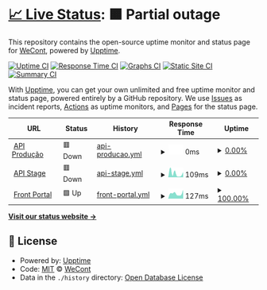 # [📈 Live Status](https://WeCont.github.io/status): <!--live status--> **🟧 Partial outage**

This repository contains the open-source uptime monitor and status page for [WeCont](https://WeCont.github.io/status), powered by [Upptime](https://github.com/upptime/upptime).

[![Uptime CI](https://github.com/WeCont/status/workflows/Uptime%20CI/badge.svg)](https://github.com/WeCont/status/actions?query=workflow%3A%22Uptime+CI%22)
[![Response Time CI](https://github.com/WeCont/status/workflows/Response%20Time%20CI/badge.svg)](https://github.com/WeCont/status/actions?query=workflow%3A%22Response+Time+CI%22)
[![Graphs CI](https://github.com/WeCont/status/workflows/Graphs%20CI/badge.svg)](https://github.com/WeCont/status/actions?query=workflow%3A%22Graphs+CI%22)
[![Static Site CI](https://github.com/WeCont/status/workflows/Static%20Site%20CI/badge.svg)](https://github.com/WeCont/status/actions?query=workflow%3A%22Static+Site+CI%22)
[![Summary CI](https://github.com/WeCont/status/workflows/Summary%20CI/badge.svg)](https://github.com/WeCont/status/actions?query=workflow%3A%22Summary+CI%22)

With [Upptime](https://upptime.js.org), you can get your own unlimited and free uptime monitor and status page, powered entirely by a GitHub repository. We use [Issues](https://github.com/WeCont/status/issues) as incident reports, [Actions](https://github.com/WeCont/status/actions) as uptime monitors, and [Pages](https://WeCont.github.io/status) for the status page.

<!--start: status pages-->
<!-- This summary is generated by Upptime (https://github.com/upptime/upptime) -->
<!-- Do not edit this manually, your changes will be overwritten -->
<!-- prettier-ignore -->
| URL | Status | History | Response Time | Uptime |
| --- | ------ | ------- | ------------- | ------ |
| <img alt="" src="https://icons.duckduckgo.com/ip3/api.wecont.net.ico" height="13"> [API Produção](https://api.wecont.net) | 🟥 Down | [api-producao.yml](https://github.com/WeCont/status/commits/HEAD/history/api-producao.yml) | <details><summary><img alt="Response time graph" src="./graphs/api-producao/response-time-week.png" height="20"> 0ms</summary><br><a href="https://WeCont.github.io/status/history/api-producao"><img alt="Response time 247" src="https://img.shields.io/endpoint?url=https%3A%2F%2Fraw.githubusercontent.com%2FWeCont%2Fstatus%2FHEAD%2Fapi%2Fapi-producao%2Fresponse-time.json"></a><br><a href="https://WeCont.github.io/status/history/api-producao"><img alt="24-hour response time 0" src="https://img.shields.io/endpoint?url=https%3A%2F%2Fraw.githubusercontent.com%2FWeCont%2Fstatus%2FHEAD%2Fapi%2Fapi-producao%2Fresponse-time-day.json"></a><br><a href="https://WeCont.github.io/status/history/api-producao"><img alt="7-day response time 0" src="https://img.shields.io/endpoint?url=https%3A%2F%2Fraw.githubusercontent.com%2FWeCont%2Fstatus%2FHEAD%2Fapi%2Fapi-producao%2Fresponse-time-week.json"></a><br><a href="https://WeCont.github.io/status/history/api-producao"><img alt="30-day response time 0" src="https://img.shields.io/endpoint?url=https%3A%2F%2Fraw.githubusercontent.com%2FWeCont%2Fstatus%2FHEAD%2Fapi%2Fapi-producao%2Fresponse-time-month.json"></a><br><a href="https://WeCont.github.io/status/history/api-producao"><img alt="1-year response time 0" src="https://img.shields.io/endpoint?url=https%3A%2F%2Fraw.githubusercontent.com%2FWeCont%2Fstatus%2FHEAD%2Fapi%2Fapi-producao%2Fresponse-time-year.json"></a></details> | <details><summary><a href="https://WeCont.github.io/status/history/api-producao">0.00%</a></summary><a href="https://WeCont.github.io/status/history/api-producao"><img alt="All-time uptime 40.70%" src="https://img.shields.io/endpoint?url=https%3A%2F%2Fraw.githubusercontent.com%2FWeCont%2Fstatus%2FHEAD%2Fapi%2Fapi-producao%2Fuptime.json"></a><br><a href="https://WeCont.github.io/status/history/api-producao"><img alt="24-hour uptime 0.00%" src="https://img.shields.io/endpoint?url=https%3A%2F%2Fraw.githubusercontent.com%2FWeCont%2Fstatus%2FHEAD%2Fapi%2Fapi-producao%2Fuptime-day.json"></a><br><a href="https://WeCont.github.io/status/history/api-producao"><img alt="7-day uptime 0.00%" src="https://img.shields.io/endpoint?url=https%3A%2F%2Fraw.githubusercontent.com%2FWeCont%2Fstatus%2FHEAD%2Fapi%2Fapi-producao%2Fuptime-week.json"></a><br><a href="https://WeCont.github.io/status/history/api-producao"><img alt="30-day uptime 0.00%" src="https://img.shields.io/endpoint?url=https%3A%2F%2Fraw.githubusercontent.com%2FWeCont%2Fstatus%2FHEAD%2Fapi%2Fapi-producao%2Fuptime-month.json"></a><br><a href="https://WeCont.github.io/status/history/api-producao"><img alt="1-year uptime 0.00%" src="https://img.shields.io/endpoint?url=https%3A%2F%2Fraw.githubusercontent.com%2FWeCont%2Fstatus%2FHEAD%2Fapi%2Fapi-producao%2Fuptime-year.json"></a></details>
| <img alt="" src="https://icons.duckduckgo.com/ip3/we-cont-core-api-stage.herokuapp.com.ico" height="13"> [API Stage](http://we-cont-core-api-stage.herokuapp.com/) | 🟥 Down | [api-stage.yml](https://github.com/WeCont/status/commits/HEAD/history/api-stage.yml) | <details><summary><img alt="Response time graph" src="./graphs/api-stage/response-time-week.png" height="20"> 109ms</summary><br><a href="https://WeCont.github.io/status/history/api-stage"><img alt="Response time 139" src="https://img.shields.io/endpoint?url=https%3A%2F%2Fraw.githubusercontent.com%2FWeCont%2Fstatus%2FHEAD%2Fapi%2Fapi-stage%2Fresponse-time.json"></a><br><a href="https://WeCont.github.io/status/history/api-stage"><img alt="24-hour response time 149" src="https://img.shields.io/endpoint?url=https%3A%2F%2Fraw.githubusercontent.com%2FWeCont%2Fstatus%2FHEAD%2Fapi%2Fapi-stage%2Fresponse-time-day.json"></a><br><a href="https://WeCont.github.io/status/history/api-stage"><img alt="7-day response time 109" src="https://img.shields.io/endpoint?url=https%3A%2F%2Fraw.githubusercontent.com%2FWeCont%2Fstatus%2FHEAD%2Fapi%2Fapi-stage%2Fresponse-time-week.json"></a><br><a href="https://WeCont.github.io/status/history/api-stage"><img alt="30-day response time 117" src="https://img.shields.io/endpoint?url=https%3A%2F%2Fraw.githubusercontent.com%2FWeCont%2Fstatus%2FHEAD%2Fapi%2Fapi-stage%2Fresponse-time-month.json"></a><br><a href="https://WeCont.github.io/status/history/api-stage"><img alt="1-year response time 129" src="https://img.shields.io/endpoint?url=https%3A%2F%2Fraw.githubusercontent.com%2FWeCont%2Fstatus%2FHEAD%2Fapi%2Fapi-stage%2Fresponse-time-year.json"></a></details> | <details><summary><a href="https://WeCont.github.io/status/history/api-stage">0.00%</a></summary><a href="https://WeCont.github.io/status/history/api-stage"><img alt="All-time uptime 38.31%" src="https://img.shields.io/endpoint?url=https%3A%2F%2Fraw.githubusercontent.com%2FWeCont%2Fstatus%2FHEAD%2Fapi%2Fapi-stage%2Fuptime.json"></a><br><a href="https://WeCont.github.io/status/history/api-stage"><img alt="24-hour uptime 0.00%" src="https://img.shields.io/endpoint?url=https%3A%2F%2Fraw.githubusercontent.com%2FWeCont%2Fstatus%2FHEAD%2Fapi%2Fapi-stage%2Fuptime-day.json"></a><br><a href="https://WeCont.github.io/status/history/api-stage"><img alt="7-day uptime 0.00%" src="https://img.shields.io/endpoint?url=https%3A%2F%2Fraw.githubusercontent.com%2FWeCont%2Fstatus%2FHEAD%2Fapi%2Fapi-stage%2Fuptime-week.json"></a><br><a href="https://WeCont.github.io/status/history/api-stage"><img alt="30-day uptime 0.00%" src="https://img.shields.io/endpoint?url=https%3A%2F%2Fraw.githubusercontent.com%2FWeCont%2Fstatus%2FHEAD%2Fapi%2Fapi-stage%2Fuptime-month.json"></a><br><a href="https://WeCont.github.io/status/history/api-stage"><img alt="1-year uptime 0.00%" src="https://img.shields.io/endpoint?url=https%3A%2F%2Fraw.githubusercontent.com%2FWeCont%2Fstatus%2FHEAD%2Fapi%2Fapi-stage%2Fuptime-year.json"></a></details>
| <img alt="" src="https://icons.duckduckgo.com/ip3/portal.wecont.net.ico" height="13"> [Front Portal](https://portal.wecont.net) | 🟩 Up | [front-portal.yml](https://github.com/WeCont/status/commits/HEAD/history/front-portal.yml) | <details><summary><img alt="Response time graph" src="./graphs/front-portal/response-time-week.png" height="20"> 127ms</summary><br><a href="https://WeCont.github.io/status/history/front-portal"><img alt="Response time 142" src="https://img.shields.io/endpoint?url=https%3A%2F%2Fraw.githubusercontent.com%2FWeCont%2Fstatus%2FHEAD%2Fapi%2Ffront-portal%2Fresponse-time.json"></a><br><a href="https://WeCont.github.io/status/history/front-portal"><img alt="24-hour response time 215" src="https://img.shields.io/endpoint?url=https%3A%2F%2Fraw.githubusercontent.com%2FWeCont%2Fstatus%2FHEAD%2Fapi%2Ffront-portal%2Fresponse-time-day.json"></a><br><a href="https://WeCont.github.io/status/history/front-portal"><img alt="7-day response time 127" src="https://img.shields.io/endpoint?url=https%3A%2F%2Fraw.githubusercontent.com%2FWeCont%2Fstatus%2FHEAD%2Fapi%2Ffront-portal%2Fresponse-time-week.json"></a><br><a href="https://WeCont.github.io/status/history/front-portal"><img alt="30-day response time 131" src="https://img.shields.io/endpoint?url=https%3A%2F%2Fraw.githubusercontent.com%2FWeCont%2Fstatus%2FHEAD%2Fapi%2Ffront-portal%2Fresponse-time-month.json"></a><br><a href="https://WeCont.github.io/status/history/front-portal"><img alt="1-year response time 135" src="https://img.shields.io/endpoint?url=https%3A%2F%2Fraw.githubusercontent.com%2FWeCont%2Fstatus%2FHEAD%2Fapi%2Ffront-portal%2Fresponse-time-year.json"></a></details> | <details><summary><a href="https://WeCont.github.io/status/history/front-portal">100.00%</a></summary><a href="https://WeCont.github.io/status/history/front-portal"><img alt="All-time uptime 100.00%" src="https://img.shields.io/endpoint?url=https%3A%2F%2Fraw.githubusercontent.com%2FWeCont%2Fstatus%2FHEAD%2Fapi%2Ffront-portal%2Fuptime.json"></a><br><a href="https://WeCont.github.io/status/history/front-portal"><img alt="24-hour uptime 100.00%" src="https://img.shields.io/endpoint?url=https%3A%2F%2Fraw.githubusercontent.com%2FWeCont%2Fstatus%2FHEAD%2Fapi%2Ffront-portal%2Fuptime-day.json"></a><br><a href="https://WeCont.github.io/status/history/front-portal"><img alt="7-day uptime 100.00%" src="https://img.shields.io/endpoint?url=https%3A%2F%2Fraw.githubusercontent.com%2FWeCont%2Fstatus%2FHEAD%2Fapi%2Ffront-portal%2Fuptime-week.json"></a><br><a href="https://WeCont.github.io/status/history/front-portal"><img alt="30-day uptime 100.00%" src="https://img.shields.io/endpoint?url=https%3A%2F%2Fraw.githubusercontent.com%2FWeCont%2Fstatus%2FHEAD%2Fapi%2Ffront-portal%2Fuptime-month.json"></a><br><a href="https://WeCont.github.io/status/history/front-portal"><img alt="1-year uptime 100.00%" src="https://img.shields.io/endpoint?url=https%3A%2F%2Fraw.githubusercontent.com%2FWeCont%2Fstatus%2FHEAD%2Fapi%2Ffront-portal%2Fuptime-year.json"></a></details>

<!--end: status pages-->

[**Visit our status website →**](https://WeCont.github.io/status)

## 📄 License

- Powered by: [Upptime](https://github.com/upptime/upptime)
- Code: [MIT](./LICENSE) © [WeCont](https://WeCont.github.io/status)
- Data in the `./history` directory: [Open Database License](https://opendatacommons.org/licenses/odbl/1-0/)
